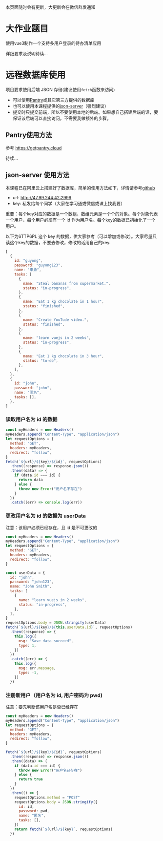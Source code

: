 本页面随时会有更新，大更新会在微信群发通知

# 大作业题目
使用vue3制作一个支持多用户登录的待办清单应用

详细要求及说明待续...

# 远程数据库使用

项目要求使用后端 JSON 存储(建议使用`fetch`函数来访问)
- 可以使用[Pantry](getpantry.cloud)或其它第三方提供的数据库
- 也可以使用本课程提供的[json-server](https://github.com/typicode/json-server)（强烈建议）
- 提交时只提交前端，所以不要使用本地的后端。如果想自己搭建后端的话，要保证该后端可以直接访问，不需要我做额外的步骤。

## Pantry使用方法
参考 https://getpantry.cloud

待续...

## json-server 使用方法
本课程已在阿里云上搭建好了数据库，简单的使用方法如下，详情请参考[github](https://github.com/typicode/json-server)
- url: http://47.99.244.42:2999
- key: 私发给每个同学（大家在学习通或微信或课上找我要）

重要：每个key对应的数据是一个数组，数组元素是一个个的对象。每个对象代表一个用户，每个用户必须有一个 id 作为用户名。每个key的数据已初始化了一个用户。

以下为6TTP6PL 这个 key 的数据，供大家参考（可以增加或修改）。大家尽量只读这个key的数据，不要去修改，修改的话用自己的key.

```js
[
  {
    id: "guyong",
    password: "guyong123",
    name: "辜勇",
    tasks: [
      {
        name: "Steal bananas from supermarket.",
        status: "in-progress",
      },
      {
        name: "Eat 1 kg chocolate in 1 hour",
        status: "finished",
      },
      {
        name: "Create YouTude video.",
        status: "finished",
      },
      {
        name: "learn vuejs in 2 weeks",
        status: "in-progress",
      },
      {
        name: "Eat 1 kg chocolate in 3 hour",
        status: "to-do",
      },
    ],
  },
  {
    id: "john",
    password: "john",
    name: "匿名",
    tasks: [],
  },
]
```

### 读取用户名为 id 的数据

```js
const myHeaders = new Headers()
myHeaders.append("Content-Type", "application/json")
let requestOptions = {
  method: "GET",
  headers: myHeaders,
  redirect: "follow",
}
fetch(`${url}/${key}/${id}`, requestOptions)
  .then((response) => response.json())
  .then((data) => {
    if (data.id === id) {
      return data
    } else {
      throw new Error("用户名不存在")
    }
  })
  .catch((err) => console.log(err))
```

### 更改用户名为 id 的数据为 userData

注意：该用户必须已经存在，且 id 是不可更改的

```js
const myHeaders = new Headers()
myHeaders.append("Content-Type", "application/json")
let requestOptions = {
  method: "GET",
  headers: myHeaders,
  redirect: "follow",
}

const userData = {
  id: "john",
  password: "john123",
  name: "John Smith",
  tasks: [
    {
      name: "learn vuejs in 2 weeks",
      status: "in-progress",
    },
  ],
}
requestOptions.body = JSON.stringify(userData)
fetch(`${url}/${key}/${this.userData.id}`, requestOptions)
  .then((response) => {
    this.log({
      msg: "Save data succeed",
      type: 1,
    })
  })
  .catch((err) => {
    this.log({
      msg: err.message,
      type: -1,
    })
  })
```

### 注册新用户（用户名为 id, 用户密码为 pwd)

注意：要先判断该用户名是否已经存在

```js
const myHeaders = new Headers()
myHeaders.append("Content-Type", "application/json")
let requestOptions = {
  method: "GET",
  headers: myHeaders,
  redirect: "follow",
}

fetch(`${url}/${key}/${id}`, requestOptions)
  .then((response) => response.json())
  .then((data) => {
    if (data.id === id) {
      throw new Error("用户名已存在")
    } else {
      return true
    }
  })
  .then(() => {
    requestOptions.method = "POST"
    requestOptions.body = JSON.stringify({
      id: id,
      password: pwd,
      name: "匿名",
      tasks: [],
    })
    return fetch(`${url}/${key}`, requestOptions)
  })
```
